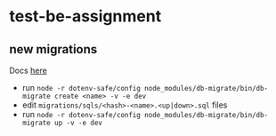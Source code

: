 # test-be-assignment

## new migrations

Docs [here](https://db-migrate.readthedocs.io/en/latest/Getting%20Started/commands/)

- run `node -r dotenv-safe/config node_modules/db-migrate/bin/db-migrate create <name> -v -e dev`
- edit `migrations/sqls/<hash>-<name>.<up|down>.sql` files
- run `node -r dotenv-safe/config node_modules/db-migrate/bin/db-migrate up -v -e dev`
